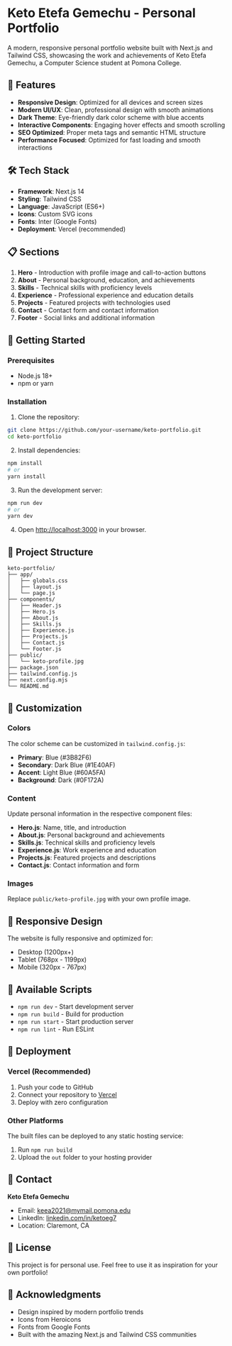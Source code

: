 # Keto Etefa Gemechu - Personal Portfolio

A modern, responsive personal portfolio website built with Next.js and Tailwind CSS, showcasing the work and achievements of Keto Etefa Gemechu, a Computer Science student at Pomona College.

## 🚀 Features

- **Responsive Design**: Optimized for all devices and screen sizes
- **Modern UI/UX**: Clean, professional design with smooth animations
- **Dark Theme**: Eye-friendly dark color scheme with blue accents
- **Interactive Components**: Engaging hover effects and smooth scrolling
- **SEO Optimized**: Proper meta tags and semantic HTML structure
- **Performance Focused**: Optimized for fast loading and smooth interactions

## 🛠️ Tech Stack

- **Framework**: Next.js 14
- **Styling**: Tailwind CSS
- **Language**: JavaScript (ES6+)
- **Icons**: Custom SVG icons
- **Fonts**: Inter (Google Fonts)
- **Deployment**: Vercel (recommended)

## 📋 Sections

1. **Hero** - Introduction with profile image and call-to-action buttons
2. **About** - Personal background, education, and achievements  
3. **Skills** - Technical skills with proficiency levels
4. **Experience** - Professional experience and education details
5. **Projects** - Featured projects with technologies used
6. **Contact** - Contact form and contact information
7. **Footer** - Social links and additional information

## 🚀 Getting Started

### Prerequisites

- Node.js 18+ 
- npm or yarn

### Installation

1. Clone the repository:
```bash
git clone https://github.com/your-username/keto-portfolio.git
cd keto-portfolio
```

2. Install dependencies:
```bash
npm install
# or
yarn install
```

3. Run the development server:
```bash
npm run dev
# or
yarn dev
```

4. Open [http://localhost:3000](http://localhost:3000) in your browser.

## 📁 Project Structure

```
keto-portfolio/
├── app/
│   ├── globals.css
│   ├── layout.js
│   └── page.js
├── components/
│   ├── Header.js
│   ├── Hero.js
│   ├── About.js
│   ├── Skills.js
│   ├── Experience.js
│   ├── Projects.js
│   ├── Contact.js
│   └── Footer.js
├── public/
│   └── keto-profile.jpg
├── package.json
├── tailwind.config.js
├── next.config.mjs
└── README.md
```

## 🎨 Customization

### Colors
The color scheme can be customized in `tailwind.config.js`:
- **Primary**: Blue (#3B82F6)
- **Secondary**: Dark Blue (#1E40AF)
- **Accent**: Light Blue (#60A5FA)
- **Background**: Dark (#0F172A)

### Content
Update personal information in the respective component files:
- **Hero.js**: Name, title, and introduction
- **About.js**: Personal background and achievements
- **Skills.js**: Technical skills and proficiency levels
- **Experience.js**: Work experience and education
- **Projects.js**: Featured projects and descriptions
- **Contact.js**: Contact information and form

### Images
Replace `public/keto-profile.jpg` with your own profile image.

## 📱 Responsive Design

The website is fully responsive and optimized for:
- Desktop (1200px+)
- Tablet (768px - 1199px)
- Mobile (320px - 767px)

## 🔧 Available Scripts

- `npm run dev` - Start development server
- `npm run build` - Build for production
- `npm run start` - Start production server
- `npm run lint` - Run ESLint

## 🚀 Deployment

### Vercel (Recommended)

1. Push your code to GitHub
2. Connect your repository to [Vercel](https://vercel.com)
3. Deploy with zero configuration

### Other Platforms

The built files can be deployed to any static hosting service:
1. Run `npm run build`
2. Upload the `out` folder to your hosting provider

## 📧 Contact

**Keto Etefa Gemechu**
- Email: keea2021@mymail.pomona.edu
- LinkedIn: [linkedin.com/in/ketoeg7](https://linkedin.com/in/ketoeg7)
- Location: Claremont, CA

## 📄 License

This project is for personal use. Feel free to use it as inspiration for your own portfolio!

## 🙏 Acknowledgments

- Design inspired by modern portfolio trends
- Icons from Heroicons
- Fonts from Google Fonts
- Built with the amazing Next.js and Tailwind CSS communities